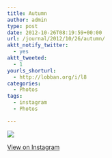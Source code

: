 ```yaml
---
title: Autumn
author: admin
type: post
date: 2012-10-26T08:19:59+00:00
url: /journal/2012/10/26/autumn/
aktt_notify_twitter:
  - yes
aktt_tweeted:
  - 1
yourls_shorturl:
  - http://lobban.org/i/l8
categories:
  - Photos
tags:
  - instagram
  - Photos

---
```

![][1]

[View on Instagram][2]

 [1]: http://lobban.org/wp-content/uploads/HLIC/7fed0b53f90bf4c74e02d9d83a94fbc8.jpg
 [2]: http://instagr.am/p/RPRMPEKlkL/
